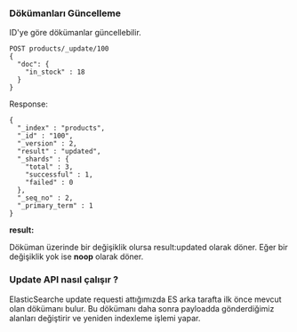 ### Dökümanları Güncelleme

ID'ye göre dökümanlar güncellebilir.

```
POST products/_update/100
{
  "doc": {
    "in_stock" : 18
  }
}
```

Response:

```
{
  "_index" : "products",
  "_id" : "100",
  "_version" : 2,
  "result" : "updated",
  "_shards" : {
    "total" : 3,
    "successful" : 1,
    "failed" : 0
  },
  "_seq_no" : 2,
  "_primary_term" : 1
}

```

**result:**

Döküman üzerinde bir değişiklik olursa result:updated olarak döner. Eğer bir değişiklik yok ise **noop**
olarak döner.

### Update API nasıl çalışır ?

ElasticSearche update requesti attığımızda ES arka tarafta ilk önce mevcut olan dökümanı bulur.
Bu dökümanı daha sonra payloadda gönderdiğimiz alanları değiştirir ve yeniden indexleme işlemi yapar.